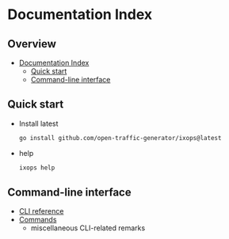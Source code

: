 # Documentation Index

## Overview
- [Documentation Index](#documentation-index)
    - [Quick start](#quick-start)
    - [Command-line interface](#command-line-interface)

## Quick start
- Install latest

    ```sh
    go install github.com/open-traffic-generator/ixops@latest
    ```

- help

    ```sh
    ixops help
    ```
## Command-line interface
* [CLI reference](cli/ixops.md)
* [Commands](usage/commands.md)
    * miscellaneous CLI-related remarks
